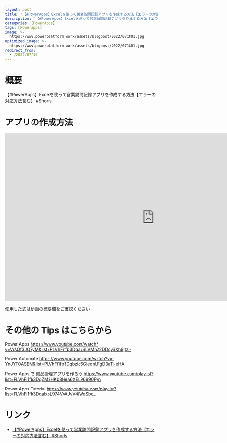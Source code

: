 ```yaml
---
layout: post
title: "【#PowerApps】Excelを使って営業訪問記録アプリを作成する方法【エラーの対応方法含む】 #Shorts"
description: "【#PowerApps】Excelを使って営業訪問記録アプリを作成する方法【エラーの対応方法含む】 #Shortsを動画で分かりやすく解説"
categories: [PowerApps]
tags: [PowerApps]
image: >-
  https://www.powerplatform.work/assets/blogpost/2022/071801.jpg
optimized_image: >-
  https://www.powerplatform.work/assets/blogpost/2022/071801.jpg
redirect_from:
  - /2022/07/16
---
```



#  概要

【#PowerApps】Excelを使って営業訪問記録アプリを作成する方法【エラーの対応方法含む】 #Shorts


# アプリの作成方法

<iframe width="983" height="553" src="https://www.youtube.com/embed/G2_-bBlraBA" title="YouTube video player" frameborder="0" allow="accelerometer; autoplay; clipboard-write; encrypted-media; gyroscope; picture-in-picture" allowfullscreen></iframe>


使用した式は動画の概要欄をご確認ください


# その他の Tips はこちらから

Power Apps
https://www.youtube.com/watch?v=VrAQf3JQ7yM&list=PLVhFi1fb3DqakSLVMn22DDcySXh9jtzi- 

Power Automate
https://www.youtube.com/watch?v=-YnJYT0ASEM&list=PLVhFi1fb3Dqbzic6GieqnLFgD3aTj-eHA

Power Apps で 備品管理アプリを作ろう
https://www.youtube.com/playlist?list=PLVhFi1fb3DqZM3HKb8Hea6XEL96990Fyn

Power Apps Tutorial
https://www.youtube.com/playlist?list=PLVhFi1fb3DqalxpL974VvAJvV4iWoSbe_

# リンク


- [【#PowerApps】Excelを使って営業訪問記録アプリを作成する方法【エラーの対応方法含む】 #Shorts](https://www.youtube.com/watch?v=G2_-bBlraBA)

